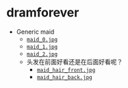  # dramforever

- Generic maid
  - [`maid_0.jpg`](maid_0.jpg)
  - [`maid_1.jpg`](maid_1.jpg)
  - [`maid_2.jpg`](maid_2.jpg)
  - 头发在前面好看还是在后面好看呢？
    - [`maid_hair_front.jpg`](maid_hair_front.jpg)
    - [`maid_hair_back.jpg`](maid_hair_back.jpg)
